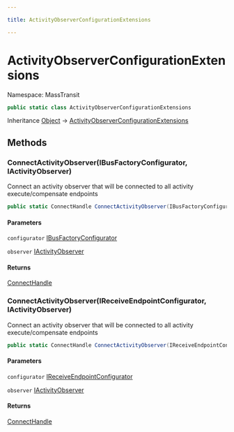 ```yaml
---

title: ActivityObserverConfigurationExtensions

---
```


# ActivityObserverConfigurationExtensions

Namespace: MassTransit

```csharp
public static class ActivityObserverConfigurationExtensions
```

Inheritance [Object](https://learn.microsoft.com/en-us/dotnet/api/system.object) → [ActivityObserverConfigurationExtensions](../masstransit/activityobserverconfigurationextensions)

## Methods

### **ConnectActivityObserver(IBusFactoryConfigurator, IActivityObserver)**

Connect an activity observer that will be connected to all activity execute/compensate endpoints

```csharp
public static ConnectHandle ConnectActivityObserver(IBusFactoryConfigurator configurator, IActivityObserver observer)
```

#### Parameters

`configurator` [IBusFactoryConfigurator](../../masstransit-abstractions/masstransit/ibusfactoryconfigurator)<br/>

`observer` [IActivityObserver](../../masstransit-abstractions/masstransit/iactivityobserver)<br/>

#### Returns

[ConnectHandle](../../masstransit-abstractions/masstransit/connecthandle)<br/>

### **ConnectActivityObserver(IReceiveEndpointConfigurator, IActivityObserver)**

Connect an activity observer that will be connected to all activity execute/compensate endpoints

```csharp
public static ConnectHandle ConnectActivityObserver(IReceiveEndpointConfigurator configurator, IActivityObserver observer)
```

#### Parameters

`configurator` [IReceiveEndpointConfigurator](../../masstransit-abstractions/masstransit/ireceiveendpointconfigurator)<br/>

`observer` [IActivityObserver](../../masstransit-abstractions/masstransit/iactivityobserver)<br/>

#### Returns

[ConnectHandle](../../masstransit-abstractions/masstransit/connecthandle)<br/>
